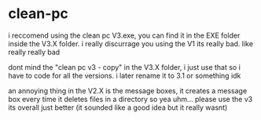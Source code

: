 # clean-pc
i reccomend using the clean pc V3.exe, you can find it in the EXE folder inside the V3.X folder.
i really discurrage you using the V1 its really bad. like really really bad

dont mind the "clean pc v3 - copy" in the V3.X folder, i just use that so i have to code for all the versions. i later rename it to 3.1 or something idk

an annoying thing in the V2.X is the message boxes, it creates a message box every time it deletes files in a directory so yea uhm... please use the v3 its overall just better
(it sounded like a good idea but it really wasnt)
